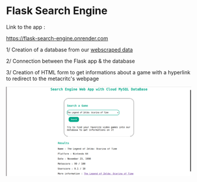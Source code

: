 # Flask Search Engine

Link to the app : 

https://flask-search-engine.onrender.com


1/ Creation of a database from our <a href="https://github.com/AmauryMaros/Scraping-BeautifulSoup">webscraped data</a>

2/ Connection between the Flask app & the database

3/ Creation of HTML form to get informations about a game with a hyperlink to redirect to the metacritc's webpage

<img src="https://github.com/AmauryMaros/Flask-search-engine/blob/main/static/flask-search-engine.jpg">
